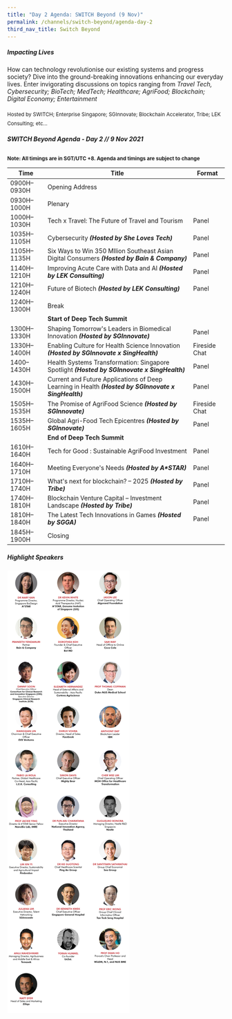 ```yaml
---
title: "Day 2 Agenda: SWITCH Beyond (9 Nov)"
permalink: /channels/switch-beyond/agenda-day-2
third_nav_title: Switch Beyond
---
```

##### Impacting Lives

How can technology revolutionise our existing systems and progress society? Dive into the ground-breaking innovations enhancing our everyday lives. Enter invigorating discussions on topics ranging from *Travel Tech, Cybersecurity; BioTech; MedTech; Healthcare; AgriFood; Blockchain; Digital Economy; Entertainment*

<sub>Hosted by SWITCH; Enterprise Singapore; SGInnovate; Blockchain Accelerator, Tribe; LEK Consulting; etc...</sub>

##### SWITCH Beyond Agenda - Day 2 // 9 Nov 2021

<sub>**Note: All timings are in SGT/UTC +8. Agenda and timings are subject to change**</sub>

| Time | Title | Format |
| -------- | -------- | -------- |
| 0900H–0930H     | Opening Address    |      |
| 0930H–1000H     | Plenary    |      |
| 1000H–1030H     | Tech x Travel: The Future of Travel and Tourism     | Panel     |
| 1035H–1105H     | Cybersecurity **_(Hosted by She Loves Tech)_**    | Panel    |
| 1105H–1135H     | Six Ways to Win 350 MIlion Southeast Asian Digital Consumers  **_(Hosted by Bain & Company)_**     | Panel   |
| 1140H–1210H     | Improving Acute Care with Data and AI  **_(Hosted by LEK Consulting)_**       | Panel     |
| 1210H–1240H     | Future of Biotech **_(Hosted by LEK Consulting)_**      | Panel     |
| 1240H–1300H     | Break     |     |
|      | **Start of Deep Tech Summit**     |      |
| 1300H–1330H     | Shaping Tomorrow's Leaders in Biomedical Innovation **_(Hosted by SGInnovate)_**     | Panel     |
| 1330H–1400H     | Enabling Culture for Health Science Innovation **_(Hosted by SGInnovate x SingHealth)_**    | Fireside Chat     |
| 1400–1430H     | Health Systems Transformation: Singapore Spotlight **_(Hosted by SGInnovate x SingHealth)_**    | Panel     |
| 1430H–1500H     | Current and Future Applications of Deep Learning in Health **_(Hosted by SGInnovate x SingHealth)_**     | Panel     |
| 1505H–1535H     | The Promise of AgriFood Science **_(Hosted by SGInnovate)_**     | Fireside Chat    |
| 1535H–1605H     | Global Agri-Food Tech Epicentres **_(Hosted by SGInnovate)_**     | Panel     |
|      | **End of Deep Tech Summit**     |      |
| 1610H–1640H     | Tech for Good : Sustainable AgriFood Investment     | Panel    |
| 1640H–1710H     | Meeting Everyone's Needs **_(Hosted by A*STAR)_**    | Panel     |
| 1710H–1740H     | What's next for blockchain? – 2025 **_(Hosted by Tribe)_**    | Panel     |
| 1740H–1810H     | Blockchain Venture Capital – Investment Landscape **_(Hosted by Tribe)_**     | Panel     |
| 1810H–1840H     | The Latest Tech Innovations in Games **_(Hosted by SGGA)_**     | Panel   |
| 1845H–1900H     | Closing     |    |

##### Highlight Speakers
![Alt text for image on Isomer site](/images/SWITCH_2021_Speakers_Beyond_Day2_Highlights_v1.png)